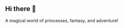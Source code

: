 ## Hi there 👋
A magical world of princesses, fantasy, and adventure!

<!--
**MiPrincesses/MiPrincesses** is a ✨ _special_ ✨ repository because its `README.md` (this file) appears on your GitHub profile.

- 🌱 I’m currently learning :) 
- 🤔 I’m looking for help with ...
-->

